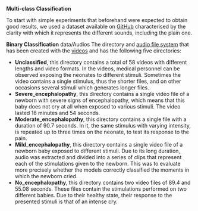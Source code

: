 **Multi-class Classification**

To start with simple experiments that beforehand were expected to obtain good results, we used a dataset available on [GitHub](https://github.com/giulbia/baby_cry_detection.git) characterised by the clarity with which it represents the different sounds, including the plain one.


**Binary Classification**
data/Audios
The directory and [audio file system](https://github.com/lnc1002/TFM-Newborn_Cries_Classification/tree/1c914db698390842ccbd57419a334f1101b66580/data/Audios) that has been created with the [videos](data/Videos) and has the following five directories: 

  * **Unclassified**, this directory contains a total of 58 videos with different lengths and video formats. In the videos, medical personnel can be observed exposing the neonates to different stimuli. Sometimes the video contains a single stimulus, thus the shorter files, and on other occasions several stimuli which generates longer files.
  * **Severe_encephalopathy**, this directory contains a single video file of a newborn with severe signs of encephalopathy, which means that this baby does not cry at all when exposed to various stimuli. The video lasted 16 minutes and 54 seconds.
  * **Moderate_encephalopathy**, this directory contains a single file with a duration of 90.7 seconds. In it, the same stimulus with varying intensity, is repeated up to three times on the neonate, to test its response to the pain.
  * **Mild_encephalopathy**, this directory contains a single video file of a newborn baby exposed to different stimuli. Due to its long duration, audio was extracted and divided into a series of clips that represent each of the stimulations given to the newborn. This was to evaluate more precisely whether the models correctly classified the moments in which the newborn cried.
  * **No_encephalopathy**, this directory contains two video files of 89.4 and 55.08 seconds. These files contain the stimulations performed on two different babies. Due to their healthy state, their response to the presented stimuli is that of an intense cry.

